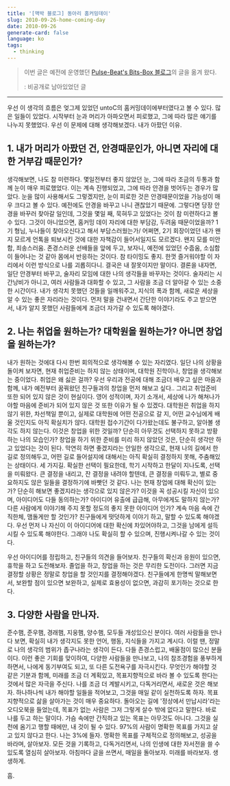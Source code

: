```yaml
---
title: '[맥박 블로그] 동아리 홈커밍데이'
slug: 2010-09-26-home-coming-day
date: 2010-09-26
generate-card: false
language: ko
tags:
  - thinking
---
```


> 이번 글은 예전에 운영했던 [Pulse-Beat's Bits-Box 블로그](https://pulsebeat.tistory.com/)의 글을 옮겨 왔다.
>
> : 비공개로 남아있었던 글

---

우선 이 생각의 흐름은 엊그제 있었던 untoC의 홈커밍데이에부터였다고 볼 수 있다. 많은 일들이 있었다. 시작부터 눈과 머리가 아파오면서 피로했고, 그에 따라 많은 얘기를 나누지 못했었다. 우선 이 문제에 대해 생각해보겠다. 내가 아팠던 이유.

## 1. 내가 머리가 아팠던 건, 안경때문인가, 아니면 자리에 대한 거부감 때문인가?

생각해보면, 나도 참 미련하다. 몇일전부터 좋지 않았던 눈, 그에 따라 조금의 두통과 함께 눈이 매우 피로했었다. 이는 계속 진행되었고, 그에 따라 안경을 벗어두는 경우가 많았다. 눈을 많이 사용해서도 그렇겠지만, 눈이 피로한 것은 안경때문이었을 가능성이 매우 크다고 볼 수 있다. 예전에도 안경을 바꾸고 나니 괜찮았기 때문에. 그렇다면 당장 안경을 바꾸러 찾아갈 일인데, 그것을 몇일 째, 묵혀두고 있었다는 것이 참 미련하다고 볼 수 있다. 그것이 아니었으면, 홈커밍 데이 자리에 대한 부담감, 두려움 때문이었을까? 1기 형님, 누나들이 찾아오신다고 해서 부담스러웠는가/ 어쩌면, 2기 회장이었던 내가 왠지 모르게 언톡을 퇴보시킨 것에 대한 자책감이 들어서일지도 모르겠다. 왠지 모를 미안함, 죄송스러움. 존경스러운 선배들을 앞에 두고, 보자니, 예전에 있었던 수줍움, 소심함이 들어나는 것 같아 몸에서 반응하는 것이다. 참 타이밍도 좋지. 한껏 즐거워야할 이 자리에서 이런 방식으로 나를 괴롭히다니. 결국은 내 잘못이지만 말이다. 결론을 내자면, 일단 안경부터 바꾸고, 술자리 모임에 대한 나의 생각들을 바꾸자는 것이다. 술자리는 시간낭비가 아니고, 여러 사람들과 대화할 수 있고, 그 사람을 조금 더 알아갈 수 있는 소중한 시간이다. 내가 생각치 못했던 것들을 일깨워주고, 지식의 폭과 함께, 새로운 세상을 알 수 있는 좋은 자리라는 것이다. 먼저 말을 건내면서 간단한 이야기라도 주고 받으면서, 내가 알지 못했던 사람들에게 조금더 자가갈 수 있도록 해야겠다.

## 2. 나는 취업을 원하는가? 대학원을 원하는가? 아니면 창업을 원하는가?

내가 원하는 것에대 다시 한번 회의적으로 생각해볼 수 있는 자리였다. 일단 나의 상황을 돌이켜 보자면, 현재 취업준비는 하지 않는 상태이며, 대학원 진학이나, 창업을 생각해보는 중이었다. 취업은 왜 싫은 걸까? 우선 우리과 전공에 대해 조금더 배우고 싶은 마음과 함께, 내가 예전부터 꿈꿔왔던 친구들과의 창업을 먼저 해보고 싶다.. 그리고 취업준비 또한 되어 있지 않은 것이 현실이다. 영어 성적이며, 자기 소개서, 세상에 나가 해쳐나가야할 마음에 준비가 되어 있지 않은 것 또한 이유가 될 수 있겠다. 대학원은 취업을 하지 않기 위한, 차선책일 뿐이고, 실제로 대학원에 어떤 전공으로 갈 지, 어떤 교수님에게 배울 것인지도 아직 확실치가 않다. 대학원 접수기간이 다가왔는데도 불구하고, 알아볼 생각도 하지 않는다. 이것은 창업을 위한 것일까? 단순히 아무것도 선택하지 못하고 방황하는 나의 모습인가? 창업을 하기 위한 준비를 미리 하지 않았던 것은, 단순히 생각만 하고 있었다는 것이 된다. 막연히 하면 좋겠지라는 안일한 생각으로, 현재 나의 길에서 한 길로 정의해두고, 어떤 길로 들어설지에 대해서는 아직 확실히 결정하지 못해, 주춤해있는 상태이다. 세 가지길. 확실한 선택이 필요한데, 학기 시작하고 한달이 지나도록, 선택을 미뤄왔다. 큰 결정을 내리고, 잔 결정을 내려야 할텐데, 큰 결정을 미뤄두고, 별로 중요하지도 않은 일들을 결정하기에 바빳던 것 같다. 나는 현재 창업에 대해 확신이 있는가? 단순히 해보면 좋겠지라는 생각으로 있지 않은가? 이것을 꼭 성공시킬 자신이 있으며, 아이디어도 다들 동의하는가? 아이디어 유출에 급급해, 아무에게도 말하지 않는가? 다른 사람에게 이야기해 주지 못할 정도의 좋지 못한 아이디어 인가? 계속 마음 속에 간직한체, 맴돌게만 할 것인가? 친구들에게 떳덧하게 이야기 하고, 말할 수 있도록 해야겠다. 우선 먼저 나 자신이 이 아이디어에 대한 확신에 차있어야하고, 그것을 남에게 설득시킬 수 있도록 해야한다. 그래야 나도 확실히 할 수 있으며, 진행시켜나갈 수 있는 것이다.

우선 아이디어를 정립하고, 친구들의 의견을 들어보자. 친구들의 확신과 응원이 있으면, 휴학을 하고 도전해보자. 졸업을 하고, 창업을 하는 것은 무리한 도전이다. 그러면 지금 결정할 상황은 정말로 창업을 할 것인지를 결정해야겠다. 친구들에게 한명씩 말해보면서, 보완할 점이 있으면 보완하고, 실제로 효용성이 없으면, 과감히 포기하는 것으로 한다.

## 3. 다양한 사람을 만나자.

준수햄, 준우햄, 경래햄, 지웅햄, 양수햄, 모두들 개성있으신 분이다. 여러 사람들을 만나다 보면, 확실히 내가 생각지도 못한 언어, 행동, 지식들을 가지고 계시다. 이럴 땐, 정말로 나의 생각의 범위가 좁구나라는 생각이 든다. 다들 존경스럽고, 배울점이 많으신 분들이다. 이런 좋은 기회를 맞이하여, 다양한 사람들을 만나보고, 나의 참조경험을 풍부하게 하면서, 나에게 동기부여도 되고, 또 다른 도전욕구를 자극시킨다. 무엇인가 해야할 것 같은 기분과 함께, 미래를 조금 더 계획있고, 목표지향적으로 바라 볼 수 있도록 한다는 것에서 많은 자극을 주신다. 나를 조금 더 계발시키고, 다독거리면서, 새로운 것은 해보자. 하나하나씩 내가 해야할 일들을 적어보고, 그것을 매일 같이 실천하도록 하자. 목표지향적으로 삶을 살아가는 것이 매우 중요하다. 돌아오는 길에 '정상에서 만납시라'라는 오디오북을 들었는데, 목표가 없는 사람은 그저 그렇게 살수 밖에 없다고 말한다. 바로 나를 두고 하는 말이다. 가슴 속에만 간직하고 있는 목표는 아무것도 아니다. 그것을 실천에 옴기고 행할 때에만, 내 것이 될 수 있다. 97%의 사람이 명확한 목표를 가지고 살고 있지 않다고 한다. 나는 3%에 들자. 명확한 목표를 구체적으로 정의해보고, 성공을 바라며, 살아보자. 모든 것을 기록하고, 다독거리면서, 나의 인생에 대한 자서전을 쓸 수 있도록 열심히 살아보자. 아침마다 글을 쓰면서, 매일을 돌아보자. 미래를 바라보자. 생생하게.

흠.
